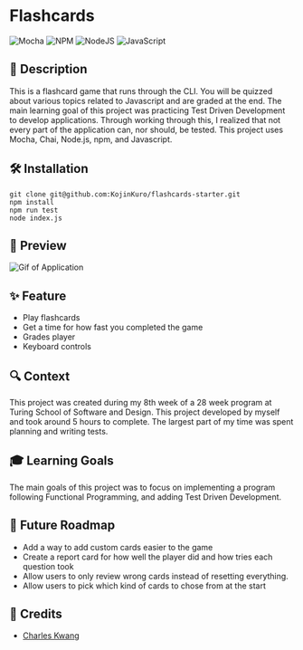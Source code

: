 # Flashcards

![Mocha](https://img.shields.io/badge/-mocha-%238D6748?style=for-the-badge&logo=mocha&logoColor=white)
![NPM](https://img.shields.io/badge/NPM-%23CB3837.svg?style=for-the-badge&logo=npm&logoColor=white)
![NodeJS](https://img.shields.io/badge/node.js-6DA55F?style=for-the-badge&logo=node.js&logoColor=white)
![JavaScript](https://img.shields.io/badge/javascript-%23323330.svg?style=for-the-badge&logo=javascript&logoColor=%23F7DF1E)

## 📝 Description

This is a flashcard game that runs through the CLI. You will be quizzed about various topics related to Javascript and are graded at the end. The main learning goal of this project was practicing Test Driven Development to develop applications. Through working through this, I realized that not every part of the application can, nor should, be tested. This project uses Mocha, Chai, Node.js, npm, and Javascript.

## 🛠️ Installation

```shell
git clone git@github.com:KojinKuro/flashcards-starter.git
npm install
npm run test
node index.js
```

## 👀 Preview

![Gif of Application](https://i.ibb.co/f2NzrrG/Kapture-2024-03-19-at-19-31-51.gif)

## ✨ Feature

- Play flashcards
- Get a time for how fast you completed the game
- Grades player
- Keyboard controls

## 🔍 Context

This project was created during my 8th week of a 28 week program at Turing School of Software and Design. This project developed by myself and took around 5 hours to complete. The largest part of my time was spent planning and writing tests.

## 🎓 Learning Goals

The main goals of this project was to focus on implementing a program following Functional Programming, and adding Test Driven Development.

## 🚀 Future Roadmap

- Add a way to add custom cards easier to the game
- Create a report card for how well the player did and how tries each question took
- Allow users to only review wrong cards instead of resetting everything.
- Allow users to pick which kind of cards to chose from at the start

## 👏 Credits

- [Charles Kwang](https://github.com/KojinKuro)
